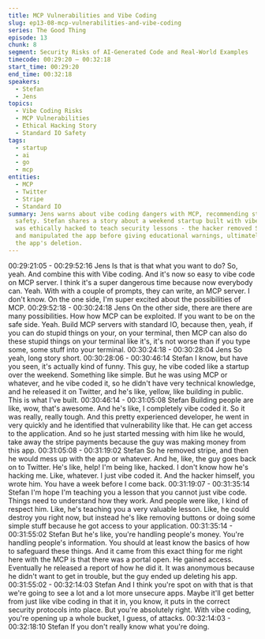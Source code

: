 ```yaml
---
title: MCP Vulnerabilities and Vibe Coding
slug: ep13-08-mcp-vulnerabilities-and-vibe-coding
series: The Good Thing
episode: 13
chunk: 8
segment: Security Risks of AI-Generated Code and Real-World Examples
timecode: 00:29:20 – 00:32:18
start_time: 00:29:20
end_time: 00:32:18
speakers:
  - Stefan
  - Jens
topics:
  - Vibe Coding Risks
  - MCP Vulnerabilities
  - Ethical Hacking Story
  - Standard IO Safety
tags:
  - startup
  - ai
  - go
  - mcp
entities:
  - MCP
  - Twitter
  - Stripe
  - Standard IO
summary: Jens warns about vibe coding dangers with MCP, recommending standard IO for
  safety. Stefan shares a story about a weekend startup built with vibe coding that
  was ethically hacked to teach security lessons - the hacker removed Stripe payments
  and manipulated the app before giving educational warnings, ultimately leading to
  the app's deletion.
---
```


00:29:21:05 - 00:29:52:16
Jens
Is that is that what you want to do? So, yeah. And combine this with Vibe coding. And it's now so
easy to vibe code on MCP server. I think it's a super dangerous time because now everybody
can. Yeah. With with a couple of prompts, they can write, an MCP server. I don't know. On the
one side, I'm super excited about the possibilities of MCP.
00:29:52:18 - 00:30:24:18
Jens
On the other side, there are there are many possibilities. How how MCP can be exploited. If you
want to be on the safe side. Yeah. Build MCP servers with standard IO, because then, yeah, if
you can do stupid things on your, on your terminal, then MCP can also do these stupid things on
your terminal like it's, it's not worse than if you type some, some stuff into your terminal.
00:30:24:18 - 00:30:28:04
Jens
So yeah, long story short.
00:30:28:06 - 00:30:46:14
Stefan
I know, but have you seen, it's actually kind of funny. This guy, he vibe coded like a startup over
the weekend. Something like simple. But he was using MCP or whatever, and he vibe coded it,
so he didn't have very technical knowledge, and he released it on Twitter, and he's like, yellow,
like building in public. This is what I've built.
00:30:46:14 - 00:31:05:08
Stefan
Building people are like, wow, that's awesome. And he's like, I completely vibe coded it. So it
was really, really tough. And this pretty experienced developer, he went in very quickly and he
identified that vulnerability like that. He can get access to the application. And so he just started
messing with him like he would, take away the stripe payments because the guy was making
money from this app.
00:31:05:08 - 00:31:19:02
Stefan
So he removed stripe, and then he would mess up with the app or whatever. And he, like, the
guy goes back on to Twitter. He's like, help! I'm being like, hacked. I don't know how he's
hacking me. Like, whatever. I just vibe coded it. And the hacker himself, you wrote him. You
have a week before I come back.
00:31:19:07 - 00:31:35:14
Stefan
I'm hope I'm teaching you a lesson that you cannot just vibe code. Things need to understand
how they work. And people were like, I kind of respect him. Like, he's teaching you a very
valuable lesson. Like, he could destroy you right now, but instead he's like removing buttons or
doing some simple stuff because he got access to your application.
00:31:35:14 - 00:31:55:02
Stefan
But he's like, you're handling people's money. You're handling people's information. You should
at least know the basics of how to safeguard these things. And it came from this exact thing for
me right here with the MCP is that there was a portal open. He gained access. Eventually he
released a report of how he did it. It was anonymous because he didn't want to get in trouble,
but the guy ended up deleting his app.
00:31:55:02 - 00:32:14:03
Stefan
And I think you're spot on with that is that we're going to see a lot and a lot more unsecure apps.
Maybe it'll get better from just like vibe coding in that it in, you know, it puts in the correct
security protocols into place. But you're absolutely right. With vibe coding, you're opening up a
whole bucket, I guess, of attacks.
00:32:14:03 - 00:32:18:10
Stefan
If you don't really know what you're doing.